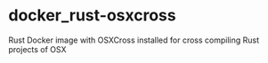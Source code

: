 # docker_rust-osxcross
Rust Docker image with OSXCross installed for cross compiling Rust projects of OSX
